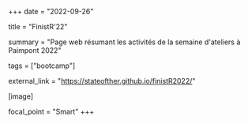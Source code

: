 +++
date = "2022-09-26"

title = "FinistR'22"

summary = "Page web résumant les activités de la semaine d'ateliers à Paimpont 2022"

tags = ["bootcamp"]

external_link = "https://stateofther.github.io/finistR2022/"

[image]

focal_point = "Smart"
+++

